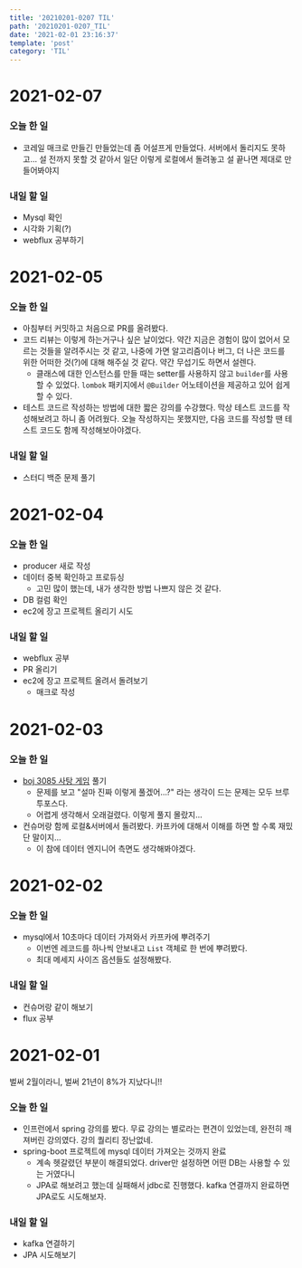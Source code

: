 ```yaml
---
title: '20210201-0207 TIL'
path: '20210201-0207_TIL'
date: '2021-02-01 23:16:37'
template: 'post'
category: 'TIL'
---
```

# 2021-02-07
### 오늘 한 일
* 코레일 매크로 만들긴 만들었는데 좀 어설프게 만들었다. 서버에서 돌리지도 못하고... 설 전까지 못할 것 같아서 일단 이렇게 로컬에서 돌려놓고 설 끝나면 제대로 만들어봐야지

### 내일 할 일
* Mysql 확인
* 시각화 기획(?)
* webflux 공부하기

# 2021-02-05
### 오늘 한 일
* 아침부터 커밋하고 처음으로 PR를 올려봤다.
* 코드 리뷰는 이렇게 하는거구나 싶은 날이었다. 약간 지금은 경험이 많이 없어서 모르는 것들을 알려주시는 것 같고, 나중에 가면 알고리즘이나 버그, 더 나은 코드를 위한 어떠한 것(?)에 대해 해주실 것 같다. 약간 무섭기도 하면서 설렌다.
    * 클래스에 대한 인스턴스를 만들 때는 setter를 사용하지 않고 `builder`를 사용할 수 있었다. `lombok` 패키지에서 `@Builder` 어노테이션을 제공하고 있어 쉽게 할 수 있다. 
* 테스트 코드르 작성하는 방법에 대한 짧은 강의를 수강했다. 막상 테스트 코드를 작성해보려고 하니 좀 어려웠다. 오늘 작성하지는 못했지만, 다음 코드를 작성할 땐 테스트 코드도 함께 작성해보아야겠다.

### 내일 할 일
* 스터디 백준 문제 풀기


# 2021-02-04
### 오늘 한 일
* producer 새로 작성
* 데이터 중복 확인하고 프로듀싱
    * 고민 많이 했는데, 내가 생각한 방법 나쁘지 않은 것 같다.
* DB 컬럼 확인
* ec2에 장고 프로젝트 올리기 시도

### 내일 할 일
* webflux 공부
* PR 올리기
* ec2에 장고 프로젝트 올려서 돌려보기
    * 매크로 작성

# 2021-02-03
### 오늘 한 일
* [boj 3085 사탕 게임](https://eun-seong.github.io/TIL/Algorithm/boj_3085) 풀기
    * 문제를 보고 "설마 진짜 이렇게 풀겠어...?" 라는 생각이 드는 문제는 모두 브루투포스다.
    * 어렵게 생각해서 오래걸렸다. 이렇게 풀지 몰랐지...
* 컨슈머랑 함께 로컬&서버에서 돌려봤다. 카프카에 대해서 이해를 하면 할 수록 재밌단 말이지...
    * 이 참에 데이터 엔지니어 측면도 생각해봐야겠다.

# 2021-02-02
### 오늘 한 일
* mysql에서 10초마다 데이터 가져와서 카프카에 뿌려주기
    * 이번엔 레코드를 하나씩 안보내고 `List` 객체로 한 번에 뿌려봤다.
    * 최대 메세지 사이즈 옵션들도 설정해봤다.

### 내일 할 일
* 컨슈머랑 같이 해보기
* flux 공부

# 2021-02-01
벌써 2월이라니, 벌써 21년이 8%가 지났다니!!

### 오늘 한 일
* 인프런에서 spring 강의를 봤다. 무료 강의는 별로라는 편견이 있었는데, 완전히 깨져버린 강의였다. 강의 퀄리티 장난없네.
* spring-boot 프로젝트에 mysql 데이터 가져오는 것까지 완료
    * 계속 헷갈렸던 부분이 해결되었다. driver만 설정하면 어떤 DB는 사용할 수 있는 거였다니
    * JPA로 해보려고 했는데 실패해서 jdbc로 진행했다. kafka 연결까지 완료하면 JPA로도 시도해보자.

### 내일 할 일
* kafka 연결하기
* JPA 시도해보기

